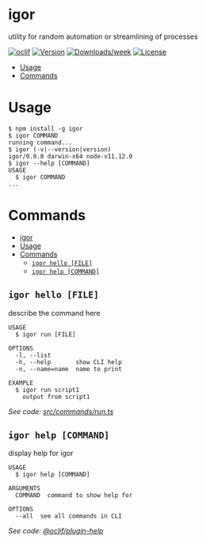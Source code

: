 igor
====

utility for random automation or streamlining of processes

[![oclif](https://img.shields.io/badge/cli-oclif-brightgreen.svg)](https://oclif.io)
[![Version](https://img.shields.io/npm/v/igor.svg)](https://npmjs.org/package/igor)
[![Downloads/week](https://img.shields.io/npm/dw/igor.svg)](https://npmjs.org/package/igor)
[![License](https://img.shields.io/npm/l/igor.svg)](https://github.com/gdwais/igor/blob/master/package.json)

<!-- toc -->
* [Usage](#usage)
* [Commands](#commands)
<!-- tocstop -->
# Usage
<!-- usage -->
```sh-session
$ npm install -g igor
$ igor COMMAND
running command...
$ igor (-v|--version|version)
igor/0.0.0 darwin-x64 node-v11.12.0
$ igor --help [COMMAND]
USAGE
  $ igor COMMAND
...
```
<!-- usagestop -->
# Commands
<!-- commands -->
- [igor](#igor)
- [Usage](#Usage)
- [Commands](#Commands)
  - [`igor hello [FILE]`](#igor-hello-FILE)
  - [`igor help [COMMAND]`](#igor-help-COMMAND)

## `igor hello [FILE]`

describe the command here

```
USAGE
  $ igor run [FILE]

OPTIONS
  -l, --list
  -h, --help       show CLI help
  -n, --name=name  name to print

EXAMPLE
  $ igor run script1
    output from script1
```

_See code: [src/commands/run.ts](https://github.com/gdwais/igor/blob/v0.0.0/src/commands/run.ts)_

## `igor help [COMMAND]`

display help for igor

```
USAGE
  $ igor help [COMMAND]

ARGUMENTS
  COMMAND  command to show help for

OPTIONS
  --all  see all commands in CLI
```

_See code: [@oclif/plugin-help](https://github.com/oclif/plugin-help/blob/v2.2.0/src/commands/help.ts)_
<!-- commandsstop -->
